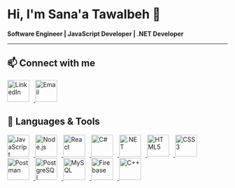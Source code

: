 <p align="center">

# Hi, I'm Sana'a Tawalbeh 👋

**Software Engineer | JavaScript Developer | .NET Developer**

</p>

---


## 📫 Connect with me  

<a href="https://www.linkedin.com/in/sanaa-tawalbeh-959911318/">
  <img src="https://yt3.googleusercontent.com/i6KNxiy3gME-BulL4WnuGkTGqHuSYF8jl1WRn0rXftcJdSYK7dHKcJ3gLAaPc-KfhmLSYPwf824=s900-c-k-c0x00ffffff-no-rj" alt="LinkedIn" width="50" style="margin-right: 10px;" />
</a>

<a href="mailto:sanaatawalbeh0@gmail.com">
  <img src="https://static.vecteezy.com/system/resources/previews/021/514/701/non_2x/google-gmail-logo-symbol-design-illustration-with-black-background-free-vector.jpg" alt="Email" width="50" />
</a>

## 🔧 Languages & Tools

<a href="https://developer.mozilla.org/en-US/docs/Web/JavaScript">
  <img src="https://upload.wikimedia.org/wikipedia/commons/6/6a/JavaScript-logo.png" alt="JavaScript" width="50" height="50" style="margin-right: 10px;" />
</a>

<a href="https://nodejs.org/">
  <img src="https://upload.wikimedia.org/wikipedia/commons/d/d9/Node.js_logo.svg" alt="Node.js" width="50" height="50" style="margin-right: 10px;" />
</a>

<a href="https://reactjs.org/">
  <img src="https://upload.wikimedia.org/wikipedia/commons/a/a7/React-icon.svg" alt="React" width="50" height="50" style="margin-right: 10px;" />
</a>

<a href="https://docs.microsoft.com/en-us/dotnet/csharp/">
  <img src="https://upload.wikimedia.org/wikipedia/commons/thumb/b/bd/Logo_C_sharp.svg/256px-Logo_C_sharp.svg.png" alt="C#" width="50" height="50" style="margin-right: 10px;" />
</a>

<a href="https://dotnet.microsoft.com/">
  <img src="https://upload.wikimedia.org/wikipedia/commons/7/7d/Microsoft_.NET_logo.svg" alt=".NET" width="50" height="50" style="margin-right: 10px;" />
</a>

<a href="https://developer.mozilla.org/en-US/docs/Web/HTML">
  <img src="https://upload.wikimedia.org/wikipedia/commons/6/61/HTML5_logo_and_wordmark.svg" alt="HTML5" width="50" height="50" style="margin-right: 10px;" />
</a>

<a href="https://developer.mozilla.org/en-US/docs/Web/CSS">
  <img src="https://upload.wikimedia.org/wikipedia/commons/d/d5/CSS3_logo_and_wordmark.svg" alt="CSS3" width="50" height="50" style="margin-right: 10px;" />
</a>

<a href="https://www.postman.com/">
  <img src="https://encrypted-tbn0.gstatic.com/images?q=tbn:ANd9GcRFcYJoetYqKxgVtDoFHN08qIF811Aglug-sw&s" alt="Postman" width="50" height="50" style="margin-right: 10px;" />
</a>

<a href="https://www.postgresql.org/">
  <img src="https://upload.wikimedia.org/wikipedia/commons/2/29/Postgresql_elephant.svg" alt="PostgreSQL" width="50" height="50" style="margin-right: 10px;" />
</a>

<a href="https://www.mysql.com/">
  <img src="https://upload.wikimedia.org/wikipedia/en/d/dd/MySQL_logo.svg" alt="MySQL" width="50" height="50" style="margin-right: 10px;" />
</a>

<a href="https://firebase.google.com/">
  <img src="https://upload.wikimedia.org/wikipedia/commons/3/37/Firebase_Logo.svg" alt="Firebase" width="50" height="50" style="margin-right: 10px;" />
</a>

<a href="https://isocpp.org/">
  <img src="https://upload.wikimedia.org/wikipedia/commons/1/18/ISO_C%2B%2B_Logo.svg" alt="C++" width="50" height="50" />
</a>

